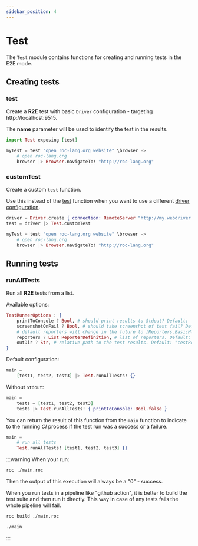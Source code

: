 ```yaml
---
sidebar_position: 4
---
```


# Test

The `Test` module contains functions for creating and running tests in the E2E mode.

## Creating tests

### test

Create a **R2E** test with basic `Driver` configuration - targeting http://localhost:9515.

The **name** parameter will be used to identify the test in the results.

```elixir
import Test exposing [test]

myTest = test "open roc-lang.org website" \browser ->
    # open roc-lang.org
    browser |> Browser.navigateTo! "http://roc-lang.org"
```

### customTest

Create a custom `test` function.

Use this instead of the [test](#test-1) function when you want to use a different [driver configuration](driver).

```elixir
driver = Driver.create { connection: RemoteServer "http://my.webdriver.hub.com:9515" }
test = driver |> Test.customTest

myTest = test "open roc-lang.org website" \browser ->
    # open roc-lang.org
    browser |> Browser.navigateTo! "http://roc-lang.org"
```

## Running tests

### runAllTests

Run all **R2E** tests from a list.

Available options:

```elixir
TestRunnerOptions : {
    printToConsole ? Bool, # should print results to Stdout? Default: `Bool.true`
    screenshotOnFail ? Bool, # should take screenshot of test fail? Default: `Bool.true`
    # default reporters will change in the future to [Reporters.BasicHtmlReporter.reporter]
    reporters ? List ReporterDefinition, # list of reporters. Default: []
    outDir ? Str, # relative path to the test results. Default: "testResults"
}
```

Default configuration:

```elixir
main =
    [test1, test2, test3] |> Test.runAllTests! {}
```

Without `Stdout`:

```elixir
main =
    tests = [test1, test2, test3]
    tests |> Test.runAllTests! { printToConsole: Bool.false }
```

You can return the result of this function from the `main` function
to indicate to the running _CI_ process if the
test run was a success or a failure.

```elixir
main =
    # run all tests
    Test.runAllTests! [test1, test2, test3] {}
```

:::warning
When your run:

```sh
roc ./main.roc
```

Then the output of this execution will always be a "0" - success.

When you run tests in a pipeline like "github action", it is better to build the test suite and then run it directly.
This way in case of any tests fails the whole pipeline will fail.

```sh
roc build ./main.roc

./main
```

:::
